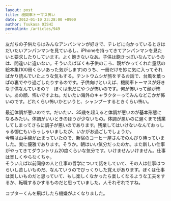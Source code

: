 ```yaml
---
layout: post
title: 機関車トーマス怖い
date: 2012-01-10 23:28:00 +0900
author: Tsukasa OISHI
permalink: /articles/949
---
```



友だちの子供たちはみんなアンパンマンが好きで、テレビに向かっているときはだいたいアンパンマンを見ているし、iPhoneを持ってきてアンパンマンを見たいと要求したりしています。よく飽きないなあ。子供は飽きっぽいなんていうのは、間違いに違いない。そういえばぼくも子供のころ、親がかってくれた童話の絵本集(100冊くらいあった気がします)のうち、一冊だけを妙に気に入ってそればかり読んでいたような気もする。テントウムシが旅をするお話で、台風を葉っぱの裏でやり過ごしたりするのです。子供向けといえば、機関車トーマスが好きな子供なんているの？　ぼくは未だにやつが怖いのです。何が怖いって顔が怖い。あの顔、怖いですよね。だいたい海外のキャラクターってみんなどこかが怖いのです。どれくらい怖いかというと、シャンプーするときくらい怖い。  

最近体調が悪いのです。だいたい、35歳を超えると体調が悪いのが基本形態になるみたい。体調がいいときのほうが少ないもの。体調が悪いのに遅くまで残業してしまってさらに調子が悪いのであります。残業してはいけないなんておっしゃる御仁もいらっしゃいましたが、いかがお過ごしでしょうか。  
今朝は山手線が止まっていたので、新宿のコーヒー屋さんでのんびり待っていました。実に優雅であります。そうか。朝はいい気分だったのか。また新しい仕事がやってきてダウントリム20度くらいな気分です。いけませんいけません。仕事は楽しくやらなくちゃ。  
そういえば以前同僚の人と仕事の哲学について話をしていて、その人は仕事はつらいし苦しいものだ、なんていうのでびっくりした覚えがあります。ぼくは仕事は楽しいものだと思っていて、もし楽しくなかったら楽しくなるような工夫をするか、転職するかするものだと思っていました。人それぞれですね。  

コプターくんを飛ばしたら機嫌がよくなりました。  

